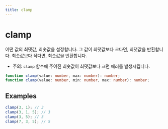 ```yaml
---
title: clamp
---
```


# clamp

어떤 값의 최댓값, 최솟값을 설정합니다. 그 값이 최댓값보다 크다면, 최댓값을 반환합니다. 최솟값보다 작다면, 최솟값을 반환합니다.

- 주의: `clamp` 함수에 주어진 최솟값이 최댓값보다 크면 에러를 발생시킵니다.

```typescript
function clamp(value: number, max: number): number;
function clamp(value: number, min: number, max: number): number;
```

## Examples

```typescript
clamp(3, 1); // 3
clamp(3, 1, 5); // 3
clamp(3, 5); // 3
clamp(7, 3, 5); // 5
```
